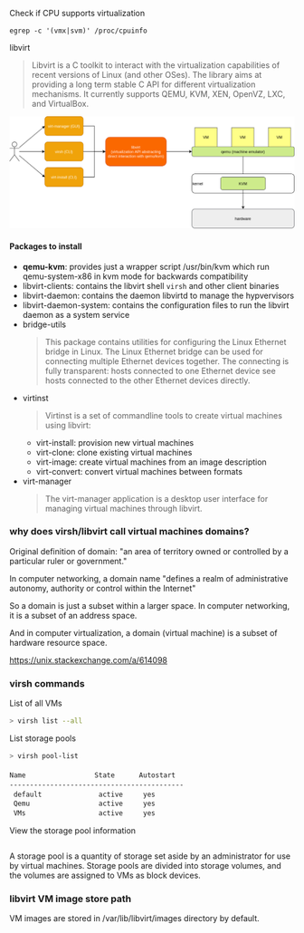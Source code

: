 
Check if CPU supports virtualization

```
egrep -c '(vmx|svm)' /proc/cpuinfo
```

libvirt 

> Libvirt is a C toolkit to interact with the virtualization capabilities of recent versions of Linux (and other OSes). The library aims at providing a long term stable C API for different virtualization mechanisms. It currently supports QEMU, KVM, XEN, OpenVZ, LXC, and VirtualBox.

![overview](./kvm-stack.png)


#### Packages to install
* **qemu-kvm**: provides just a wrapper
 script /usr/bin/kvm which run qemu-system-x86 in kvm mode for backwards
 compatibility
* libvirt-clients: contains the libvirt shell `virsh` and other client binaries
* libvirt-daemon: contains the daemon libvirtd to manage the hypvervisors
* libvirt-daemon-system: contains the configuration files to run the libvirt daemon as a
 system service
* bridge-utils
  >This package contains utilities for configuring the Linux Ethernet bridge in Linux. The Linux Ethernet bridge can be used for connecting multiple Ethernet devices together. The connecting is fully  transparent: hosts connected to one Ethernet device see hosts connected to the other Ethernet devices directly.
* virtinst
  >Virtinst is a set of commandline tools to create virtual machines using libvirt:
  - virt-install: provision new virtual machines
  - virt-clone: clone existing virtual machines
  - virt-image: create virtual machines from an image description
  - virt-convert: convert virtual machines between formats
* virt-manager
  > The virt-manager application is a desktop user interface for managing virtual machines through libvirt.

### why does virsh/libvirt call virtual machines domains?

Original definition of domain: "an area of territory owned or controlled by a particular ruler or government."

In computer networking, a domain name "defines a realm of administrative autonomy, authority or control within the Internet"

So a domain is just a subset within a larger space. In computer networking, it is a subset of an address space.

And in computer virtualization, a domain (virtual machine) is a subset of hardware resource space.

https://unix.stackexchange.com/a/614098

### virsh commands

List of all VMs
```bash
> virsh list --all
```

List storage pools
```bash
> virsh pool-list

Name                 State      Autostart 
-------------------------------------------
 default              active     yes       
 Qemu                 active     yes       
 VMs                  active     yes
```

View the storage pool information
```bash
```

A storage pool is a quantity of storage set aside by an administrator for use by virtual machines. Storage pools are divided into storage volumes, and the volumes are assigned to VMs as block devices.

### libvirt VM image store path

VM images are stored in /var/lib/libvirt/images directory by default.